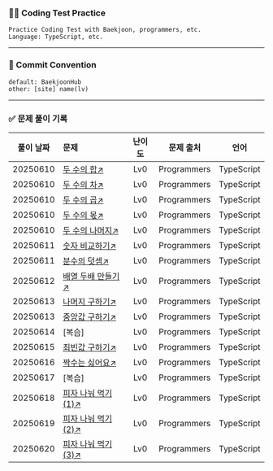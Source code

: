 ### 🧑‍💻 Coding Test Practice  
```
Practice Coding Test with Baekjoon, programmers, etc.  
Language: TypeScript, etc.
```

---

### 🤙 Commit Convention
```
default: BaekjoonHub
other: [site] name(lv)
```

---

### ✅ 문제 풀이 기록

| 풀이 날짜 | 문제 | 난이도 | 문제 출처 | 언어 |
|:---:|:---|:---:|:---:|:---:|
| 20250610 | [두 수의 합↗️](https://school.programmers.co.kr/learn/courses/30/lessons/120802) | Lv0 | Programmers | TypeScript |
| 20250610 | [두 수의 차↗️](https://school.programmers.co.kr/learn/courses/30/lessons/120803) | Lv0 | Programmers | TypeScript |
| 20250610 | [두 수의 곱↗️](https://school.programmers.co.kr/learn/courses/30/lessons/120804) | Lv0 | Programmers | TypeScript |
| 20250610 | [두 수의 몫↗️](https://school.programmers.co.kr/learn/courses/30/lessons/120805) | Lv0 | Programmers | TypeScript |
| 20250610 | [두 수의 나머지↗️](https://school.programmers.co.kr/learn/courses/30/lessons/120810) | Lv0 | Programmers | TypeScript |
| 20250611 | [숫자 비교하기↗️](https://school.programmers.co.kr/learn/courses/30/lessons/120807) | Lv0 | Programmers | TypeScript |
| 20250611 | [분수의 덧셈↗️](https://school.programmers.co.kr/learn/courses/30/lessons/120808) | Lv0 | Programmers | TypeScript |
| 20250612 | [배열 두배 만들기↗️](https://school.programmers.co.kr/learn/courses/30/lessons/120809) | Lv0 | Programmers | TypeScript |
| 20250613 | [나머지 구하기↗️](https://school.programmers.co.kr/learn/courses/30/lessons/120810) | Lv0 | Programmers | TypeScript |
| 20250613 | [중앙값 구하기↗️](https://school.programmers.co.kr/learn/courses/30/lessons/120811) | Lv0 | Programmers | TypeScript |
| 20250614 | [복습] | Lv0 | Programmers | TypeScript |
| 20250615 | [최빈값 구하기↗️](https://school.programmers.co.kr/learn/courses/30/lessons/120812) | Lv0 | Programmers | TypeScript |
| 20250616 | [짝수는 싫어요↗️](https://school.programmers.co.kr/learn/courses/30/lessons/120813) | Lv0 | Programmers | TypeScript |
| 20250617 | [복습] | Lv0 | Programmers | TypeScript |
| 20250618 | [피자 나눠 먹기 (1)↗️](https://school.programmers.co.kr/learn/courses/30/lessons/120814) | Lv0 | Programmers | TypeScript |
| 20250619 | [피자 나눠 먹기 (2)↗️](https://school.programmers.co.kr/learn/courses/30/lessons/120815) | Lv0 | Programmers | TypeScript |
| 20250620 | [피자 나눠 먹기 (3)↗️](https://school.programmers.co.kr/learn/courses/30/lessons/120816) | Lv0 | Programmers | TypeScript |
